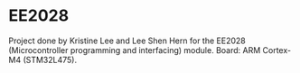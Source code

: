 # EE2028 
Project done by Kristine Lee and Lee Shen Hern for the EE2028 (Microcontroller programming and interfacing) module. Board: ARM Cortex-M4 (STM32L475).

